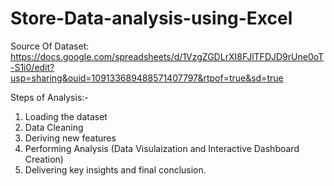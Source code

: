 # Store-Data-analysis-using-Excel


Source Of Dataset: https://docs.google.com/spreadsheets/d/1VzgZGDLrXI8FJlTFDJD9rUne0oT-S1i0/edit?usp=sharing&ouid=109133689488571407797&rtpof=true&sd=true

Steps of Analysis:-
1. Loading the dataset
2. Data Cleaning
3. Deriving new features
4. Performing Analysis (Data Visulaization and Interactive Dashboard Creation)
5. Delivering key insights and final conclusion.

